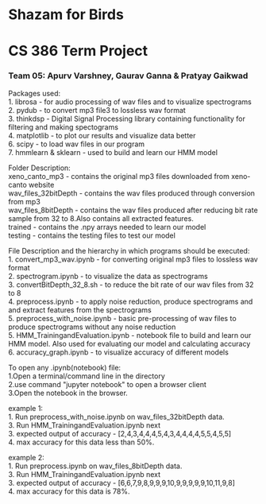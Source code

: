 # Shazam for Birds
# CS 386 Term Project
### Team 05: Apurv Varshney, Gaurav Ganna & Pratyay Gaikwad
									
Packages used:<br>
	1. librosa - for audio processing of wav files and to visualize spectrograms<br>
	2. pydub - to convert mp3 file3 to lossless wav format<br>
	3. thinkdsp - Digital Signal Processing library containing functionality for filtering and making spectograms<br>
	4. matplotlib - to plot our results and visualize data better<br>
	6. scipy - to load wav files in our program<br>
	7. hmmlearn & sklearn - used to build and learn our HMM model<br>

Folder Description:<br>
	xeno_canto_mp3 - contains the original mp3 files downloaded from xeno-canto website<br>
	wav_files_32bitDepth - contains the wav files produced through conversion from mp3<br>
	wav_files_8bitDepth - contains the wav files produced after reducing bit rate sample from 32 to 8.Also contains all extracted features.<br>
	trained - contains the .npy arrays needed to learn our model<br>
	testing - contains the testing files to test our model<br>

File Description and the hierarchy in which programs should be executed:<br>
	1. convert_mp3_wav.ipynb - for converting original mp3 files to lossless wav format<br>
	2. spectrogram.ipynb - to visualize the data as spectrograms<br>
	3. convertBitDepth_32_8.sh - to reduce the bit rate of our wav files from 32 to 8<br>
	4. preprocess.ipynb - to apply noise reduction, produce spectrograms and and extract features from the spectrograms<br>
	5. preprocess_with_noise.ipynb - basic pre-processing of wav files to produce spectrograms without any noise reduction<br>
	5. HMM_TrainingandEvaluation.ipynb - notebook file to build and learn our HMM model. Also used for evaluating our model and calculating accuracy<br>
	6. accuracy_graph.ipynb - to visualize accuracy of different models<br>

To open any .ipynb(notebook) file:<br>
	1.Open a terminal/command line in the directory<br>
	2.use command "jupyter notebook" to open a browser client<br>
	3.Open the notebook in the browser.<br>

example 1:<br>
	1. Run preprocess_with_noise.ipynb on wav_files_32bitDepth data.<br>
	3. Run HMM_TrainingandEvaluation.ipynb next<br>
	3. expected output of accuracy - [2,4,3,4,4,4,5,4,3,4,4,4,4,5,5,4,5,5]<br>
	4. max accuracy for this data less than 50%.<br>

example 2:<br>
	1. Run preprocess.ipynb on wav_files_8bitDepth data.<br>
	3. Run HMM_TrainingandEvaluation.ipynb next<br>
	3. expected output of accuracy - [6,6,7,9,8,9,9,9,10,9,9,9,9,9,10,11,9,8]<br>
	4. max accuracy for this data is 78%.<br>

